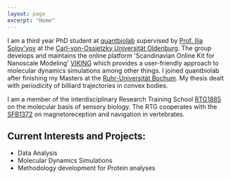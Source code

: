 ```yaml
---
layout: page
excerpt: "Home"
---
```


I am a third year PhD student at [quantbiolab](https://quantbiolab.com/) supervised by [Prof. Ilia Solov'yov](https://quantbiolab.com/group/ilia-solovyov) at the [Carl-von-Ossietzky Universität Oldenburg](https://uol.de/en). The group develops and maintains the online platform 'Scandinavian Online Kit for Nanoscale Modeling' [VIKING](https://viking-suite.com/) which provides a user-friendly approach to molecular dynamics simulations among other things.
I joined quantbiolab after finishing my Masters at the [Ruhr-Universität Bochum](https://www.ruhr-uni-bochum.de/en). My thesis dealt with periodicity of billiard trajectories in convex bodies.

I am a member of the interdisciplinary Research Training School [RTG1885](https://uol.de/en/sensorybio) on the molecular basis of sensory biology. The RTG cooperates with the [SFB1372](https://www.sfb1372.de/) on magnetoreception and navigation in vertebrates.

## Current Interests and Projects:

- Data Analysis
- Molecular Dynamics Simulations
- Methodology development for Protein analyses
